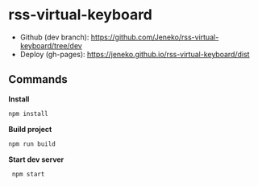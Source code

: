 # rss-virtual-keyboard
* Github (dev branch): https://github.com/Jeneko/rss-virtual-keyboard/tree/dev
* Deploy (gh-pages): https://jeneko.github.io/rss-virtual-keyboard/dist

## Commands

__Install__
```bash
npm install
```

__Build project__
```bash
npm run build
```

__Start dev server__
```bash
 npm start
```